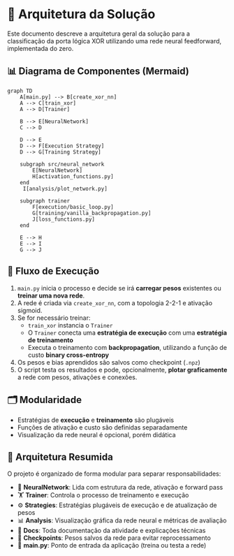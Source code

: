 # 🧱 Arquitetura da Solução

Este documento descreve a arquitetura geral da solução para a classificação da porta lógica XOR utilizando uma rede neural feedforward, implementada do zero.


## 📊 Diagrama de Componentes (Mermaid)

```mermaid
graph TD
    A[main.py] --> B[create_xor_nn]
    A --> C[train_xor]
    A --> D[Trainer]

    B --> E[NeuralNetwork]
    C --> D

    D --> E
    D --> F[Execution Strategy]
    D --> G[Training Strategy]

    subgraph src/neural_network
        E[NeuralNetwork]
        H[activation_functions.py]
    end
     I[analysis/plot_network.py]

    subgraph trainer
        F[execution/basic_loop.py]
        G[training/vanilla_backpropagation.py]
        J[loss_functions.py]
    end

    E --> H
    E --> I
    G --> J
```


## 🧠 Fluxo de Execução

1. `main.py` inicia o processo e decide se irá **carregar pesos** existentes ou **treinar uma nova rede**.
2. A rede é criada via `create_xor_nn`, com a topologia 2-2-1 e ativação sigmoid.
3. Se for necessário treinar:
   - `train_xor` instancia o `Trainer`
   - O `Trainer` conecta uma **estratégia de execução** com uma **estratégia de treinamento**
   - Executa o treinamento com **backpropagation**, utilizando a função de custo **binary cross-entropy**
4. Os pesos e bias aprendidos são salvos como checkpoint (`.npz`)
5. O script testa os resultados e pode, opcionalmente, **plotar graficamente** a rede com pesos, ativações e conexões.


## 🗂️ Modularidade

- Estratégias de **execução** e **treinamento** são plugáveis
- Funções de ativação e custo são definidas separadamente
- Visualização da rede neural é opcional, porém didática

## 🧱 Arquitetura Resumida

O projeto é organizado de forma modular para separar responsabilidades:

- 🧠 **NeuralNetwork**: Lida com estrutura da rede, ativação e forward pass
- 🏋️ **Trainer**: Controla o processo de treinamento e execução
- ⚙️ **Strategies**: Estratégias plugáveis de execução e de atualização de pesos
- 📊 **Analysis**: Visualização gráfica da rede neural e métricas de avaliação
- 📁 **Docs**: Toda documentação da atividade e explicações técnicas
- 💾 **Checkpoints**: Pesos salvos da rede para evitar reprocessamento
- 🚀 **main.py**: Ponto de entrada da aplicação (treina ou testa a rede)

